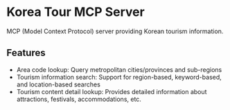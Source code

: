 # Korea Tour MCP Server
MCP (Model Context Protocol) server providing Korean tourism information.

## Features
- Area code lookup: Query metropolitan cities/provinces and sub-regions
- Tourism information search: Support for region-based, keyword-based, and location-based searches
- Tourism content detail lookup: Provides detailed information about attractions, festivals, accommodations, etc.